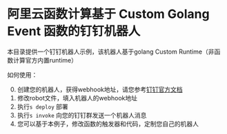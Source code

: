 # 阿里云函数计算基于 Custom Golang Event 函数的钉钉机器人

本目录提供一个钉钉机器人示例，该机器人基于golang Custom Runtime（非函数计算官方内置runtime）

如何使用：

0. 创建您的机器人，获得webhook地址，请您参考[钉钉官方文档](https://open.dingtalk.com/document/robots/custom-robot-access)
1. 修改robot文件，填入机器人的webhook地址
2. 执行`s deploy` 部署
3. 执行`s invoke` 向您的钉钉群发送一个机器人消息
4. 您可以基于本例子，修改函数的触发器和代码，定制您自己的机器人
